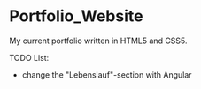 # Portfolio_Website
My current portfolio written in HTML5 and CSS5.

TODO List:
- change the "Lebenslauf"-section with Angular

